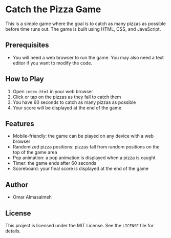 # Catch the Pizza Game

This is a simple game where the goal is to catch as many pizzas as possible before time runs out. The game is built using HTML, CSS, and JavaScript.

## Prerequisites

- You will need a web browser to run the game. You may also need a text editor if you want to modify the code.

## How to Play

1. Open `index.html` in your web browser
2. Click or tap on the pizzas as they fall to catch them
3. You have 60 seconds to catch as many pizzas as possible
4. Your score will be displayed at the end of the game

## Features

- Mobile-friendly: the game can be played on any device with a web browser
- Randomized pizza positions: pizzas fall from random positions on the top of the game area
- Pop animation: a pop animation is displayed when a pizza is caught
- Timer: the game ends after 60 seconds
- Scoreboard: your final score is displayed at the end of the game

## Author
- Omar Almasalmeh

## License

This project is licensed under the MIT License. See the `LICENSE` file for details.
